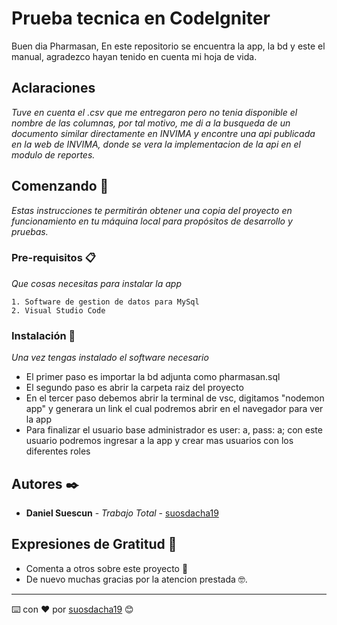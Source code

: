 # Prueba tecnica en CodeIgniter
Buen dia Pharmasan,
En este repositorio se encuentra la app, la bd y este el manual, agradezco hayan tenido en cuenta mi hoja de vida.

## Aclaraciones

_Tuve en cuenta el .csv que me entregaron pero no tenia disponible el nombre de las columnas, por tal motivo, me di a la busqueda de un documento similar directamente en INVIMA y encontre una api publicada en la web de INVIMA, donde se vera la implementacion de la api en el modulo de reportes._

## Comenzando 🚀

_Estas instrucciones te permitirán obtener una copia del proyecto en funcionamiento en tu máquina local para propósitos de desarrollo y pruebas._


### Pre-requisitos 📋

_Que cosas necesitas para instalar la app_

```
1. Software de gestion de datos para MySql
2. Visual Studio Code
```

### Instalación 🔧

_Una vez tengas instalado el software necesario_
* El primer paso es importar la bd adjunta como pharmasan.sql
* El segundo paso es abrir la carpeta raiz del proyecto
* En el tercer paso debemos abrir la terminal de vsc, digitamos "nodemon app" y generara un link el cual podremos abrir en el navegador para ver la app
* Para finalizar el usuario base administrador es user: a, pass: a; con este usuario podremos ingresar a la app y crear mas usuarios con los diferentes roles


## Autores ✒️

* **Daniel Suescun** - *Trabajo Total* - [suosdacha19](https://github.com/suosdacha19)

## Expresiones de Gratitud 🎁

* Comenta a otros sobre este proyecto 📢
* De nuevo muchas gracias por la atencion prestada 🤓.

---
⌨️ con ❤️ por [suosdacha19](https://github.com/suosdacha19) 😊
